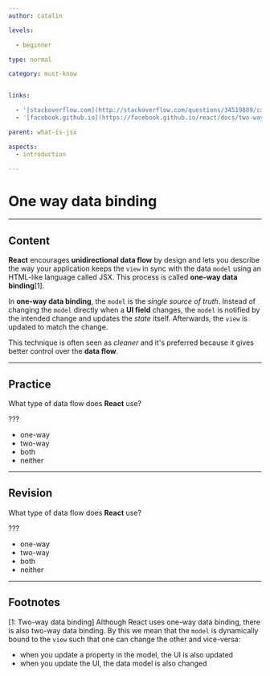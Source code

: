 ```yaml
---
author: catalin

levels:

  - beginner

type: normal

category: must-know


links:

  - '[stackoverflow.com](http://stackoverflow.com/questions/34519889/can-anyone-explain-the-difference-between-reacts-one-way-data-binding-and-angula){website}'
  - '[facebook.github.io](https://facebook.github.io/react/docs/two-way-binding-helpers.html){website}'

parent: what-is-jsx

aspects:
  - introduction

---
```


# One way data binding

---
## Content

**React** encourages **unidirectional data flow** by design and lets you describe the way your application keeps the `view` in sync with the data `model` using an HTML-like language called JSX. This process is called **one-way data binding**[1].

In **one-way data binding**, the `model` is the *single source of truth*. Instead of changing the `model` directly when a **UI field** changes, the `model` is notified by the intended change and updates the *state* itself. Afterwards, the `view` is updated to match the change.

This technique is often seen as *cleaner* and it's preferred because it gives better control over the **data flow**.

---
## Practice

What type of data flow does **React** use?

???

* one-way
* two-way
* both
* neither

---
## Revision

What type of data flow does **React** use?

???

* one-way
* two-way
* both
* neither

---
## Footnotes

[1: Two-way data binding]
Although React uses one-way data binding, there is also two-way data binding. By this we mean that the `model` is dynamically bound to the `view` such that one can change the other and vice-versa:
- when you update a property in the model, the UI is also updated
- when you update the UI, the data model is also changed